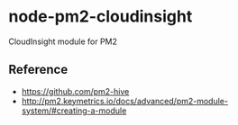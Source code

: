 # node-pm2-cloudinsight
CloudInsight module for PM2


## Reference

- https://github.com/pm2-hive
- http://pm2.keymetrics.io/docs/advanced/pm2-module-system/#creating-a-module

